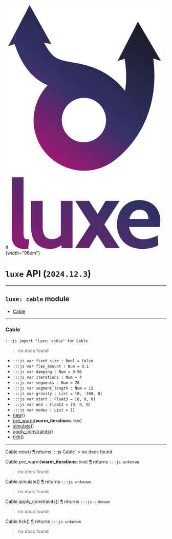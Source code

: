 #![](../../../images/luxe-dark.svg){width="96em"}

# `luxe` API (`2024.12.3`)  


---

## `luxe: cable` module

- [Cable](#cable)   

---

### Cable
`:::js import "luxe: cable" for Cable`
> no docs found

- `:::js var fixed_size : Bool = false`
- `:::js var flex_amount : Num = 0.1`
- `:::js var damping : Num = 0.96`
- `:::js var iterations : Num = 4`
- `:::js var segments : Num = 20`
- `:::js var segment_length : Num = 12`
- `:::js var gravity : List = [0, -200, 0]`
- `:::js var start : Float3 = [0, 0, 0]`
- `:::js var end : Float3 = [0, 0, 0]`
- `:::js var nodes : List = []`
- [new](#Cable.new)()
- [pre_warm](#Cable.pre_warm)(**warm_iterations**: `Num`)
- [simulate](#Cable.simulate)()
- [apply_constraints](#Cable.apply_constraints)()
- [tick](#Cable.tick)()

<hr/>
<endpoint module="luxe: cable" class="Cable" signature="new()"></endpoint>
<signature id="Cable.new">Cable.new()
<a class="headerlink" href="#Cable.new" title="Permanent link">¶</a></signature>
<span class='api_ret'>returns</span> `:::js Cable`
> no docs found   

<endpoint module="luxe: cable" class="Cable" signature="pre_warm(warm_iterations : Num)"></endpoint>
<signature id="Cable.pre_warm">Cable.pre_warm(**warm_iterations**: `Num`)
<a class="headerlink" href="#Cable.pre_warm" title="Permanent link">¶</a></signature>
<span class='api_ret'>returns</span> `:::js unknown`
> no docs found   

<endpoint module="luxe: cable" class="Cable" signature="simulate()"></endpoint>
<signature id="Cable.simulate">Cable.simulate()
<a class="headerlink" href="#Cable.simulate" title="Permanent link">¶</a></signature>
<span class='api_ret'>returns</span> `:::js unknown`
> no docs found   

<endpoint module="luxe: cable" class="Cable" signature="apply_constraints()"></endpoint>
<signature id="Cable.apply_constraints">Cable.apply_constraints()
<a class="headerlink" href="#Cable.apply_constraints" title="Permanent link">¶</a></signature>
<span class='api_ret'>returns</span> `:::js unknown`
> no docs found   

<endpoint module="luxe: cable" class="Cable" signature="tick()"></endpoint>
<signature id="Cable.tick">Cable.tick()
<a class="headerlink" href="#Cable.tick" title="Permanent link">¶</a></signature>
<span class='api_ret'>returns</span> `:::js unknown`
> no docs found   

